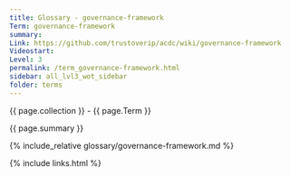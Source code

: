 ```yaml
---
title: Glossary - governance-framework
Term: governance-framework
summary: 
Link: https://github.com/trustoverip/acdc/wiki/governance-framework
Videostart: 
Level: 3
permalink: /term_governance-framework.html
sidebar: all_lvl3_wot_sidebar
folder: terms
---
```


{{ page.collection }} - {{ page.Term }}

   {{ page.summary }}

{% include_relative glossary/governance-framework.md %}

 {% include links.html %} 
